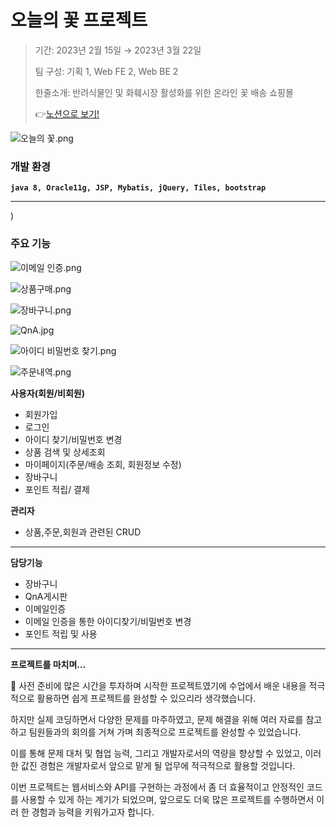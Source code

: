 # 오늘의 꽃 프로젝트

>기간: 2023년 2월 15일 → 2023년 3월 22일
>
>팀 구성: 기획 1, Web FE 2, Web BE 2
>
>한줄소개: 반려식물인 및 화훼시장 활성화를 위한 온라인 꽃 배송 쇼핑몰
>
>👉[노션으로 보기!](https://www.notion.so/0d5aa629128e43ec8d6a6310e1c0cf55?pvs=4)

![오늘의 꽃.png](%E1%84%8B%E1%85%A9%E1%84%82%E1%85%B3%E1%86%AF%E1%84%8B%E1%85%B4%20%E1%84%81%E1%85%A9%E1%86%BE%200d5aa629128e43ec8d6a6310e1c0cf55/%25EC%2598%25A4%25EB%258A%2598%25EC%259D%2598_%25EA%25BD%2583.png)

### **개발 환경**

**`java 8, Oracle11g, JSP, Mybatis, jQuery, Tiles, bootstrap`**

---
)
### **주요 기능**

![이메일 인증.png](%E1%84%8B%E1%85%A9%E1%84%82%E1%85%B3%E1%86%AF%E1%84%8B%E1%85%B4%20%E1%84%81%E1%85%A9%E1%86%BE%200d5aa629128e43ec8d6a6310e1c0cf55/%25EC%259D%25B4%25EB%25A9%2594%25EC%259D%25BC_%25EC%259D%25B8%25EC%25A6%259D.png)

![상품구매.png](%E1%84%8B%E1%85%A9%E1%84%82%E1%85%B3%E1%86%AF%E1%84%8B%E1%85%B4%20%E1%84%81%E1%85%A9%E1%86%BE%200d5aa629128e43ec8d6a6310e1c0cf55/%25EC%2583%2581%25ED%2592%2588%25EA%25B5%25AC%25EB%25A7%25A4.png)

![장바구니.png](%E1%84%8B%E1%85%A9%E1%84%82%E1%85%B3%E1%86%AF%E1%84%8B%E1%85%B4%20%E1%84%81%E1%85%A9%E1%86%BE%200d5aa629128e43ec8d6a6310e1c0cf55/%25EC%259E%25A5%25EB%25B0%2594%25EA%25B5%25AC%25EB%258B%2588.png)

![QnA.jpg](%E1%84%8B%E1%85%A9%E1%84%82%E1%85%B3%E1%86%AF%E1%84%8B%E1%85%B4%20%E1%84%81%E1%85%A9%E1%86%BE%200d5aa629128e43ec8d6a6310e1c0cf55/QnA.jpg)

![아이디 비밀번호 찾기.png](%E1%84%8B%E1%85%A9%E1%84%82%E1%85%B3%E1%86%AF%E1%84%8B%E1%85%B4%20%E1%84%81%E1%85%A9%E1%86%BE%200d5aa629128e43ec8d6a6310e1c0cf55/%25EC%2595%2584%25EC%259D%25B4%25EB%2594%2594_%25EB%25B9%2584%25EB%25B0%2580%25EB%25B2%2588%25ED%2598%25B8_%25EC%25B0%25BE%25EA%25B8%25B0.png)

![주문내역.png](%E1%84%8B%E1%85%A9%E1%84%82%E1%85%B3%E1%86%AF%E1%84%8B%E1%85%B4%20%E1%84%81%E1%85%A9%E1%86%BE%200d5aa629128e43ec8d6a6310e1c0cf55/%25EC%25A3%25BC%25EB%25AC%25B8%25EB%2582%25B4%25EC%2597%25AD.png)

**사용자(회원/비회원)**

- 회원가입
- 로그인
- 아이디 찾기/비밀번호 변경
- 상품 검색 및 상세조회
- 마이페이지(주문/배송 조회, 회원정보 수정)
- 장바구니
- 포인트 적립/ 결제

**관리자**

- 상품,주문,회원과 관련된 CRUD

---

**담당기능**

- 장바구니
- QnA게시판
- 이메일인증
- 이메일 인증을 통한 아이디찾기/비밀번호 변경
- 포인트 적립 및 사용

---

**프로젝트를 마치며…**


🌷  사전 준비에 많은 시간을 투자하며 시작한 프로젝트였기에 수업에서 배운 내용을 적극적으로 활용하면 쉽게 프로젝트를 완성할 수 있으리라 생각했습니다.

 하지만 실제 코딩하면서 다양한 문제를 마주하였고, 문제 해결을 위해 여러 자료를 참고하고 팀원들과의 회의를 거쳐 가며 최종적으로 프로젝트를 완성할 수 있었습니다.

 이를 통해 문제 대처 및 협업 능력, 그리고 개발자로서의 역량을 향상할 수 있었고, 이러한 값진 경험은 개발자로서 앞으로 맡게 될 업무에 적극적으로 활용할 것입니다.

 이번 프로젝트는 웹서비스와 API를 구현하는 과정에서 좀 더 효율적이고 안정적인 코드를 사용할 수 있게 하는 계기가 되었으며, 앞으로도 더욱 많은 프로젝트를 수행하면서 이러      한 경험과 능력을 키워가고자 합니다.



